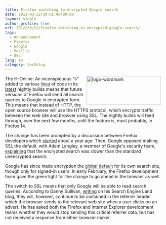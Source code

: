 ```yaml
---
title: Firefox switching to encrypted Google search
date: 2012-03-22T20:01:00+00:00
layout: single
author_profile: true
url: 2012/03/22/firefox-switching-to-encrypted-google-search/
tags:
  - Announcement
  - Firefox
  - Google
  - Mozilla
  - SSL
lang: en
category: techblog
---
```

[<img title="logo-wordmark" border="0" alt="logo-wordmark" align="right" src="http://lh5.ggpht.com/-NhBoZaDx_co/T2t-GDRpFLI/AAAAAAAAFSM/6fdcpXvoplU/logo-wordmark_thumb%25255B1%25255D.png?imgmax=800" width="240" height="92" />](http://lh6.ggpht.com/-QGQvrTRY99I/T2t-BR5Z26I/AAAAAAAAFSE/SDGEPsy7f20/s1600-h/logo-wordmark%25255B3%25255D.png)The H-Online: An inconspicuous &#8220;s&#8221; added to various [​lines](https://hg.mozilla.org/mozilla-central/rev/36fd3090b006) of code in its [latest](http://www.squarefree.com/burningedge/2012/03/18/2012-03-18-trunk-builds/) nightly builds means that future versions of Firefox will send all search queries to Google in encrypted form. This means that instead of HTTP, the open source browser will use the HTTPS protocol, which encrypts traffic between the web site and browser using SSL. The nightly builds will feed through, over the next few months, until the feature is, most probably, in Firefox 14. 

The change has been prompted by a discussion between Firefox developers which [started](https://bugzilla.mozilla.org/show_bug.cgi?id=633773) about a year ago. Then, Google opposed making SSL the default, with Adam Langley, a member of Google's security team, [explaining](https://bugzilla.mozilla.org/show_bug.cgi?id=633773#c4) that the encrypted search was slower than the standard unencrypted search. 

Google has since made encryption the [global default](http://www.h-online.com/news/item/Google-is-globally-switching-its-search-to-HTTPS-by-default-1468558.html) for its own search site, though only for signed-in users. In early February, the Firefox development team gave the green light for the change to go ahead in the browser as well. 

The switch to SSL means that only Google will be able to read search queries. According to Danny Sullivan, [​writing](http://searchengineland.com/firefox-to-use-google-secure-search-by-default-116231) on his Search Engine Land blog, they will, however, continue to be contained in the referrer header which the browser sends to the relevant web site when a user clicks on an advert. He has asked both the Firefox and Internet Explorer development teams whether they would stop sending this critical referrer data, but has not received a response from either browser maker.